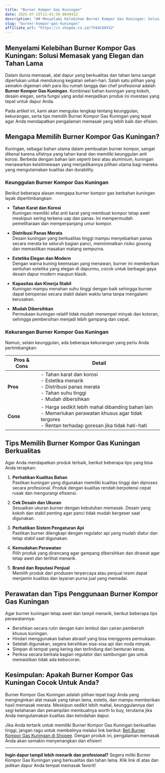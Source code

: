 ```yaml
---
title: "Burner Kompor Gas Kuningan"
date: 2025-07-25T11:41:59.884941Z
description: "## Menyelami Kelebihan Burner Kompor Gas Kuningan: Solusi Memasak yang Elegan dan Tahan Lama..."
slug: "burner-kompor-gas-kuningan"
affiliate_url: "https://s.shopee.co.id/7V44C68VX2"
---
```

## Menyelami Kelebihan Burner Kompor Gas Kuningan: Solusi Memasak yang Elegan dan Tahan Lama

Dalam dunia memasak, alat dapur yang berkualitas dan tahan lama sangat diperlukan untuk mendukung kegiatan sehari-hari. Salah satu pilihan yang semakin digemari oleh para ibu rumah tangga dan chef profesional adalah **Burner Kompor Gas Kuningan**. Kombinasi bahan kuningan yang kokoh, desain elegan, serta fungsi yang andal menjadikan produk ini investasi yang tepat untuk dapur Anda.

Pada artikel ini, kami akan mengulas lengkap tentang keunggulan, kekurangan, serta tips memilih Burner Kompor Gas Kuningan yang tepat agar Anda mendapatkan pengalaman memasak yang lebih baik dan efisien.

## Mengapa Memilih Burner Kompor Gas Kuningan?

Kuningan, sebagai bahan utama dalam pembuatan burner kompor, sangat dikenal karena sifatnya yang tahan karat dan memiliki keunggulan anti korosi. Berbeda dengan bahan lain seperti besi atau aluminium, kuningan menawarkan keistimewaan yang menjadikannya pilihan utama bagi mereka yang mengutamakan kualitas dan durability.

### Keunggulan Burner Kompor Gas Kuningan

Berikut beberapa alasan mengapa burner kompor gas berbahan kuningan layak dipertimbangkan:

- **Tahan Karat dan Korosi**  
Kuningan memiliki sifat anti karat yang membuat kompor tetap awet meskipun sering terkena uap dan panas. Ini mempermudah pemeliharaan dan memperpanjang umur kompor.

- **Distribusi Panas Merata**  
Desain kuningan yang berkualitas tinggi mampu menyebarkan panas secara merata ke seluruh bagian panci, meminimalkan risiko gosong dan memastikan masakan matang sempurna.

- **Estetika Elegan dan Modern**  
Dengan warna kuning keemasan yang menawan, burner ini memberikan sentuhan estetika yang elegan di dapurmu, cocok untuk berbagai gaya desain dapur modern maupun klasik.

- **Kapasitas dan Kinerja Stabil**  
Kuningan mampu menahan suhu tinggi dengan baik sehingga burner dapat beroperasi secara stabil dalam waktu lama tanpa mengalami kerusakan.

- **Mudah Dibersihkan**  
Permukaan kuningan relatif tidak mudah menempel minyak dan kotoran, sehingga pembersihan menjadi lebih gampang dan cepat.

### Kekurangan Burner Kompor Gas Kuningan

Namun, selain keunggulan, ada beberapa kekurangan yang perlu Anda pertimbangkan:

| Pros & Cons | Detail |
|--------------|---------|
| **Pros** | - Tahan karat dan korosi<br>- Estetika menarik<br>- Distribusi panas merata<br>- Tahan suhu tinggi<br>- Mudah dibersihkan |
| **Cons** | - Harga sedikit lebih mahal dibanding bahan lain<br>- Memerlukan perawatan khusus agar tidak tergores<br>- Rentan terhadap goresan jika tidak hati-hati |

## Tips Memilih Burner Kompor Gas Kuningan Berkualitas

Agar Anda mendapatkan produk terbaik, berikut beberapa tips yang bisa Anda terapkan:

1. **Perhatikan Kualitas Bahan**  
Pastikan kuningan yang digunakan memiliki kualitas tinggi dan diproses secara profesional. Produk dengan kualitas rendah berpotensi cepat rusak dan mengurangi efisiensi.

2. **Cek Desain dan Ukuran**  
Sesuaikan ukuran burner dengan kebutuhan memasak. Desain yang kokoh dan stabil penting agar panci tidak mudah bergeser saat digunakan.

3. **Perhatikan Sistem Pengaturan Api**  
Pastikan burner dilengkapi dengan regulator api yang mudah diatur dan tetap stabil saat digunakan.

4. **Kemudahan Perawatan**  
Pilih produk yang dirancang agar gampang dibersihkan dan dirawat agar tetap awet dan terlihat menarik.

5. **Brand dan Reputasi Penjual**  
Memilih produk dari produsen terpercaya atau penjual resmi dapat menjamin kualitas dan layanan purna jual yang memadai.

## Perawatan dan Tips Penggunaan Burner Kompor Gas Kuningan

Agar burner kuningan tetap awet dan tampil menarik, berikut beberapa tips perawatannya:

- Bersihkan secara rutin dengan kain lembut dan cairan pembersih khusus kuningan.
- Hindari menggunakan bahan abrasif yang bisa menggores permukaan.
- Setelah digunakan, segera bersihkan sisa-sisa api dan noda minyak.
- Simpan di tempat yang kering dan terlindung dari benturan keras.
- Periksa secara berkala bagian regulator dan sambungan gas untuk memastikan tidak ada kebocoran.

## Kesimpulan: Apakah Burner Kompor Gas Kuningan Cocok Untuk Anda?

Burner Kompor Gas Kuningan adalah pilihan tepat bagi Anda yang menginginkan alat masak yang tahan lama, estetis, dan mampu memberikan hasil memasak merata. Meskipun sedikit lebih mahal, keunggulannya dari segi ketahanan dan penampilan membuatnya worth to buy, terutama jika Anda mengutamakan kualitas dan keindahan dapur.

Jika Anda tertarik untuk memiliki Burner Kompor Gas Kuningan berkualitas tinggi, jangan ragu untuk membelinya melalui link berikut: [Beli Burner Kompor Gas Kuningan di Shopee](https://s.shopee.co.id/7V44C68VX2). Dengan produk ini, pengalaman memasak Anda akan semakin menyenangkan dan efisien!

---

**Ingin dapur tampil lebih menarik dan profesional?** Segera miliki Burner Kompor Gas Kuningan yang berkualitas dan tahan lama. Klik link di atas dan jadikan dapur Anda tempat memasak favorit!